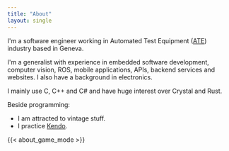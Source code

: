 ```yaml
---
title: "About"
layout: single
---
```


I'm a software engineer working in Automated Test Equipment ([ATE](https://en.wikipedia.org/wiki/Automatic_test_equipment)) industry based in Geneva.

I'm a generalist with experience in embedded software development, computer vision, ROS, mobile applications, APIs, backend services and websites. I also have a background in electronics.

I mainly use C, C++ and C# and have huge interest over Crystal and Rust.

Beside programming:

- I am attracted to vintage stuff.
- I practice [Kendo](https://www.youtube.com/watch?v=Cb13DKpDd_k).


{{< about_game_mode >}}
